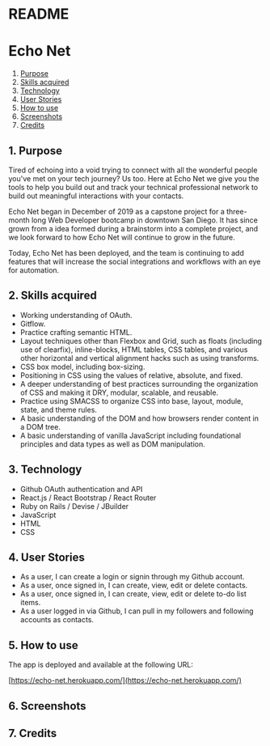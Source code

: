 # README
# Echo Net

1. <a href="#1-purpose">Purpose</a>
2. <a href="#2-skills-acquired">Skills acquired</a>
3. <a href="#3-technology">Technology</a>
4. <a href="#4-features">User Stories</a>
5. <a href="#5-how-to-use">How to use</a>
6. <a href="#6-screenshots">Screenshots</a>
7. <a href="#7-credits">Credits</a>

## 1. Purpose

Tired of echoing into a void trying to connect with all the wonderful people you've met on your tech journey? Us too. Here at Echo Net we give you the tools to help you build out and track your technical professional network to build out meaningful interactions with your contacts. 

Echo Net began in December of 2019 as a capstone project for a three-month long Web Developer bootcamp in downtown San Diego. It has since grown from a idea formed during a brainstorm into a complete project, and we look forward to how Echo Net will continue to grow in the future.

Today, Echo Net has been deployed, and the team is continuing to add features that will increase the social integrations and workflows with an eye for automation.

## 2. Skills acquired

- Working understanding of OAuth.
- Gitflow.
- Practice crafting semantic HTML.
- Layout techniques other than Flexbox and Grid, such as floats (including use of clearfix), inline-blocks, HTML tables, CSS tables, and various other horizontal and vertical alignment hacks such as using transforms.
- CSS box model, including box-sizing.
- Positioning in CSS using the values of relative, absolute, and fixed.
- A deeper understanding of best practices surrounding the organization of CSS and making it DRY, modular, scalable, and reusable.
- Practice using SMACSS to organize CSS into base, layout, module, state, and theme rules.
- A basic understanding of the DOM and how browsers render content in a DOM tree.
- A basic understanding of vanilla JavaScript including foundational principles and data types as well as DOM manipulation.

## 3. Technology

- Github OAuth authentication and API
- React.js / React Bootstrap / React Router
- Ruby on Rails / Devise / JBuilder
- JavaScript
- HTML
- CSS

## 4. User Stories

- As a user, I can create a login or signin through my Github account.
- As a user, once signed in, I can create, view, edit or delete contacts. 
- As a user, once signed in, I can create, view, edit or delete to-do list items. 
- As a user logged in via Github, I can pull in my followers and following accounts as contacts.

## 5. How to use

The app is deployed and available at the following URL:

[https://echo-net.herokuapp.com/](https://echo-net.herokuapp.com/)

## 6. Screenshots

## 7. Credits

